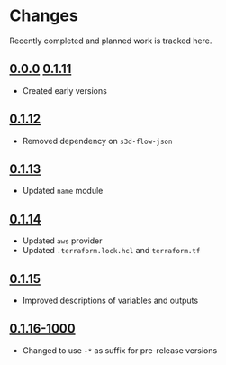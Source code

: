# Changes
Recently completed and planned work is tracked here.

## [0.0.0](.) [0.1.11](.)
- Created early versions

## [0.1.12](.)
- Removed dependency on `s3d-flow-json`

## [0.1.13](.)
- Updated `name` module

## [0.1.14](.)
- Updated `aws` provider
- Updated `.terraform.lock.hcl` and `terraform.tf`

## [0.1.15](.)
- Improved descriptions of variables and outputs

## [0.1.16-1000](.)
- Changed to use `-*` as suffix for pre-release versions
